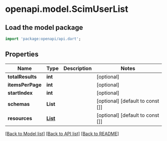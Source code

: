 # openapi.model.ScimUserList

## Load the model package
```dart
import 'package:openapi/api.dart';
```

## Properties
Name | Type | Description | Notes
------------ | ------------- | ------------- | -------------
**totalResults** | **int** |  | [optional] 
**itemsPerPage** | **int** |  | [optional] 
**startIndex** | **int** |  | [optional] 
**schemas** | **List<String>** |  | [optional] [default to const []]
**resources** | [**List<ScimUser>**](ScimUser.md) |  | [optional] [default to const []]

[[Back to Model list]](../README.md#documentation-for-models) [[Back to API list]](../README.md#documentation-for-api-endpoints) [[Back to README]](../README.md)


